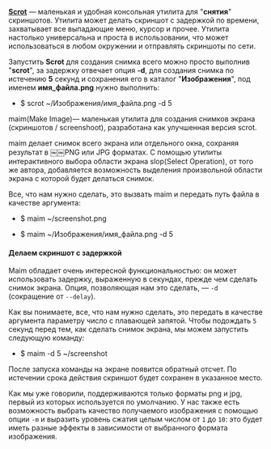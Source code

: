 [**Scrot**](https://scrot.sourcearchive.com/) — маленькая и удобная консольная утилита для "**снятия**" скриншотов. Утилита может делать скриншот с задержкой по времени, захватывает все выпадающие меню, курсор и прочее. Утилита настолько универсальна и проста в использовании, что может использоваться в любом окружении и отправлять скриншоты по сети.

Запустить **Scrot** для создания снимка всего можно просто выполнив "**scrot**", за задержку отвечает опция **-d**, для создания снимка по истечению **5** секунд и сохранения его в каталог "**Изображения**", под именем **имя_файла.png** нужно выполнить:

- $ scrot ~/Изображения/имя_файла.png -d 5

maim(Make Image)— маленькая утилита для создания снимков экрана (скриншотов / screenshoot), разработана как улучшенная версия scrot.

maim делает снимок всего экрана или отдельного окна, сохраняя результат в ￼￼PNG или JPG форматах. С помощью утилиты интерактивного выбора области экрана slop(Select Operation), от того же автора, добавляется возможность выделения произвольной области экрана с которой будет делаться снимок.

Все, что нам нужно сделать, это вызвать maim и передать путь файла в качестве аргумента:

- $ maim ~/screenshot.png

- $ maim ~/Изображения/имя_файла.png -d 5

#### Делаем скриншот с задержкой

Maim обладает очень интересной функциональностью: он может использовать задержку, выраженную в секундах, прежде чем сделать снимок экрана. Опция, позволяющая нам это сделать, — `-d` (сокращение от `--delay`).

Как вы понимаете, все, что нам нужно сделать, это передать в качестве аргумента параметру число с плавающей запятой. Чтобы подождать `5` секунд перед тем, как сделать снимок экрана, мы можем запустить следующую команду:

- $ maim -d 5 ~/screenshot

После запуска команды на экране появится обратный отсчет. По истечении срока действия скриншот будет сохранен в указанное место.

Как мы уже говорили, поддерживаются только форматы png и jpg, первый из которых используется по умолчанию. У нас также есть возможность выбрать качество получаемого изображения с помощью опции `-m` и выразить уровень сжатия целым числом от `1` до `10`: это будет иметь разные эффекты в зависимости от выбранного формата изображения.